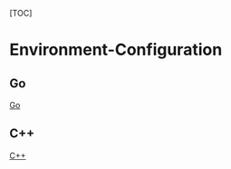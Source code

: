 <!--
 * @Description: 
 * @Version: 1.0
 * @Autor: zztaki
 * @Date: 2023-03-08 16:08:02
 * @LastEditors: zztaki
 * @LastEditTime: 2023-03-08 16:09:37
-->
[TOC]
# Environment-Configuration
## Go
[Go](https://www.cxyzjd.com/article/qq_43229056/109501538)

## C++
[C++](./C%2B%2B/)